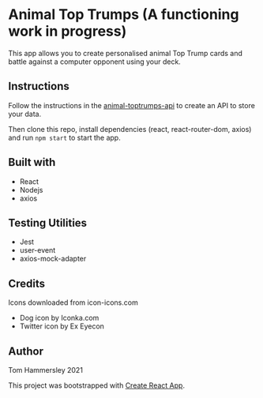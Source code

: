 # Animal Top Trumps (A functioning work in progress)

This app allows you to create personalised animal Top Trump cards and battle against a computer opponent using your deck.

## Instructions

Follow the instructions in the [animal-toptrumps-api](https://github.com/scented-wiring/animal-toptrumps-api) to create an API to store your data.

Then clone this repo, install dependencies (react, react-router-dom, axios) and run `npm start` to start the app.

## Built with

- React
- Nodejs
- axios

## Testing Utilities

- Jest
- user-event
- axios-mock-adapter

## Credits

Icons downloaded from icon-icons.com

- Dog icon by Iconka.com
- Twitter icon by Ex Eyecon

## Author

Tom Hammersley 2021

This project was bootstrapped with [Create React App](https://github.com/facebook/create-react-app).
